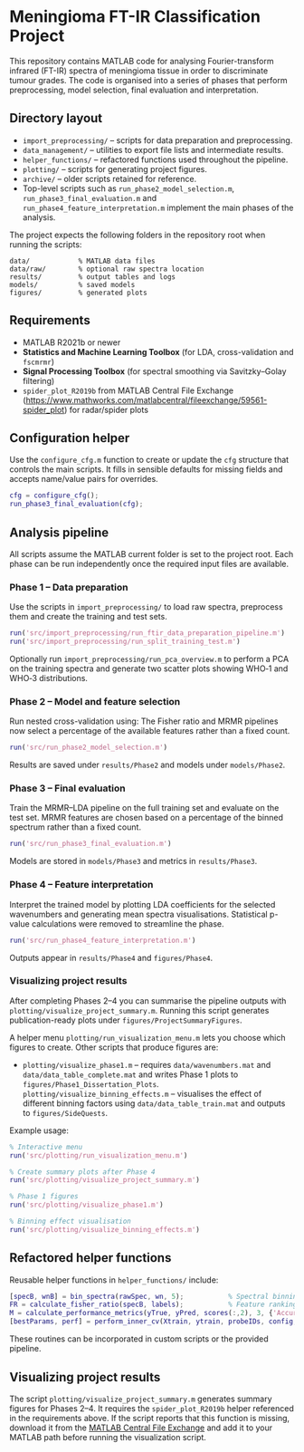 # Meningioma FT-IR Classification Project

This repository contains MATLAB code for analysing Fourier-transform infrared (FT-IR) spectra of meningioma tissue in order to discriminate tumour grades. The code is organised into a series of phases that perform preprocessing, model selection, final evaluation and interpretation.

## Directory layout

- `import_preprocessing/` – scripts for data preparation and preprocessing.
- `data_management/` – utilities to export file lists and intermediate results.
- `helper_functions/` – refactored functions used throughout the pipeline.
- `plotting/` – scripts for generating project figures.
- `archive/` – older scripts retained for reference.
- Top-level scripts such as `run_phase2_model_selection.m`, `run_phase3_final_evaluation.m` and `run_phase4_feature_interpretation.m` implement the main phases of the analysis.

The project expects the following folders in the repository root when running the scripts:

```
data/            % MATLAB data files
data/raw/        % optional raw spectra location
results/         % output tables and logs
models/          % saved models
figures/         % generated plots
```

## Requirements

- MATLAB R2021b or newer
- **Statistics and Machine Learning Toolbox** (for LDA, cross-validation and `fscmrmr`)
- **Signal Processing Toolbox** (for spectral smoothing via Savitzky–Golay filtering)
- `spider_plot_R2019b` from MATLAB Central File Exchange (<https://www.mathworks.com/matlabcentral/fileexchange/59561-spider_plot>) for radar/spider plots

## Configuration helper

Use the `configure_cfg.m` function to create or update the `cfg` structure that
controls the main scripts. It fills in sensible defaults for missing fields and
accepts name/value pairs for overrides.

```matlab
cfg = configure_cfg();
run_phase3_final_evaluation(cfg);
```

## Analysis pipeline

All scripts assume the MATLAB current folder is set to the project root. Each phase can be run independently once the required input files are available.

### Phase 1 – Data preparation

Use the scripts in `import_preprocessing/` to load raw spectra, preprocess them and create the training and test sets.

```matlab
run('src/import_preprocessing/run_ftir_data_preparation_pipeline.m')
run('src/import_preprocessing/run_split_training_test.m')
```

Optionally run `import_preprocessing/run_pca_overview.m` to perform a PCA on the training spectra and generate two scatter plots showing WHO‑1 and WHO‑3 distributions.

### Phase 2 – Model and feature selection

Run nested cross-validation using:
The Fisher ratio and MRMR pipelines now select a percentage of the available features rather than a fixed count.

```matlab
run('src/run_phase2_model_selection.m')
```

Results are saved under `results/Phase2` and models under `models/Phase2`.

### Phase 3 – Final evaluation

Train the MRMR–LDA pipeline on the full training set and evaluate on the test set.
MRMR features are chosen based on a percentage of the binned spectrum rather than a fixed count.

```matlab
run('src/run_phase3_final_evaluation.m')
```

Models are stored in `models/Phase3` and metrics in `results/Phase3`.

### Phase 4 – Feature interpretation

Interpret the trained model by plotting LDA coefficients for the selected wavenumbers and generating mean spectra visualisations. Statistical p-value calculations were removed to streamline the phase.

```matlab
run('src/run_phase4_feature_interpretation.m')
```

Outputs appear in `results/Phase4` and `figures/Phase4`.

### Visualizing project results

After completing Phases 2–4 you can summarise the pipeline outputs with
`plotting/visualize_project_summary.m`. Running this script generates
publication-ready plots under `figures/ProjectSummaryFigures`.

A helper menu `plotting/run_visualization_menu.m` lets you choose which figures to create. Other scripts that produce figures are:

- `plotting/visualize_phase1.m` – requires `data/wavenumbers.mat` and
  `data/data_table_complete.mat` and writes Phase 1 plots to
  `figures/Phase1_Dissertation_Plots`.
`plotting/visualize_binning_effects.m` – visualises the effect of different binning factors using `data/data_table_train.mat` and outputs to `figures/SideQuests`.

Example usage:

```matlab
% Interactive menu
run('src/plotting/run_visualization_menu.m')

% Create summary plots after Phase 4
run('src/plotting/visualize_project_summary.m')

% Phase 1 figures
run('src/plotting/visualize_phase1.m')

% Binning effect visualisation
run('src/plotting/visualize_binning_effects.m')
```

## Refactored helper functions

Reusable helper functions in `helper_functions/` include:

```matlab
[specB, wnB] = bin_spectra(rawSpec, wn, 5);           % Spectral binning
FR = calculate_fisher_ratio(specB, labels);           % Feature ranking
M = calculate_performance_metrics(yTrue, yPred, scores(:,2), 3, {'Accuracy','AUC'});
[bestParams, perf] = perform_inner_cv(Xtrain, ytrain, probeIDs, config, wn, 5, {'F2_WHO3','Accuracy'});
```

These routines can be incorporated in custom scripts or the provided pipeline.

## Visualizing project results

The script `plotting/visualize_project_summary.m` generates summary figures for Phases 2–4.
It requires the `spider_plot_R2019b` helper referenced in the requirements above.
If the script reports that this function is missing, download it from the
[MATLAB Central File Exchange](https://www.mathworks.com/matlabcentral/fileexchange/59561-spider_plot)
and add it to your MATLAB path before running the visualization script.

